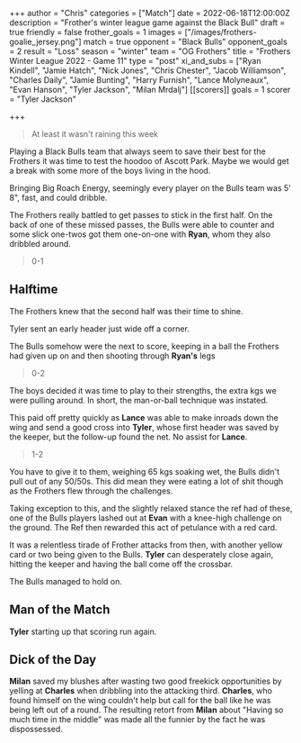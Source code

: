 +++
author = "Chris"
categories = ["Match"]
date = 2022-06-18T12:00:00Z
description = "Frother's winter league game against the Black Bull"
draft = true
friendly = false
frother_goals = 1
images = ["/images/frothers-goalie_jersey.png"]
match = true
opponent = "Black Bulls"
opponent_goals = 2
result = "Loss"
season = "winter"
team = "OG Frothers"
title = "Frothers Winter League 2022 - Game 11"
type = "post"
xi_and_subs = ["Ryan Kindell", "Jamie Hatch", "Nick Jones", "Chris Chester", "Jacob Williamson", "Charles Daily", "Jamie Bunting", "Harry Furnish", "Lance Molyneaux", "Evan Hanson", "Tyler Jackson", "Milan Mrdalj"]
[[scorers]]
goals = 1
scorer = "Tyler Jackson"

+++
> At least it wasn't raining this week

Playing a Black Bulls team that always seem to save their best for the Frothers it was time to test the hoodoo of Ascott Park. Maybe we would get a break with some more of the boys living in the hood.

Bringing Big Roach Energy, seemingly every player on the Bulls team was 5' 8", fast, and could dribble.

The Frothers really battled to get passes to stick in the first half. On the back of one of these missed passes, the Bulls were able to counter and some slick one-twos got them one-on-one with **Ryan**, whom they also dribbled around.

> 0-1

## Halftime

The Frothers knew that the second half was their time to shine.

Tyler sent an early header just wide off a corner.

The Bulls somehow were the next to score, keeping in a ball the Frothers had given up on and then shooting through **Ryan's** legs

> 0-2

The boys decided it was time to play to their strengths, the extra kgs we were pulling around. In short, the man-or-ball technique was instated.

This paid off pretty quickly as **Lance** was able to make inroads down the wing and send a good cross into **Tyler**, whose first header was saved by the keeper, but the follow-up found the net. No assist for **Lance**.

> 1-2

You have to give it to them, weighing 65 kgs soaking wet, the Bulls didn't pull out of any 50/50s. This did mean they were eating a lot of shit though as the Frothers flew through the challenges.

Taking exception to this, and the slightly relaxed stance the ref had of these, one of the Bulls players lashed out at **Evan** with a knee-high challenge on the ground. The Ref then rewarded this act of petulance with a red card.

It was a relentless tirade of Frother attacks from then, with another yellow card or two being given to the Bulls. **Tyler** can desperately close again, hitting the keeper and having the ball come off the crossbar.

The Bulls managed to hold on.

## Man of the Match

**Tyler** starting up that scoring run again.

## Dick of the Day

**Milan** saved my blushes after wasting two good freekick opportunities by yelling at **Charles** when dribbling into the attacking third. **Charles**, who found himself on the wing couldn't help but call for the ball like he was being left out of a round. The resulting retort from **Milan** about "Having so much time in the middle" was made all the funnier by the fact he was dispossessed.  
